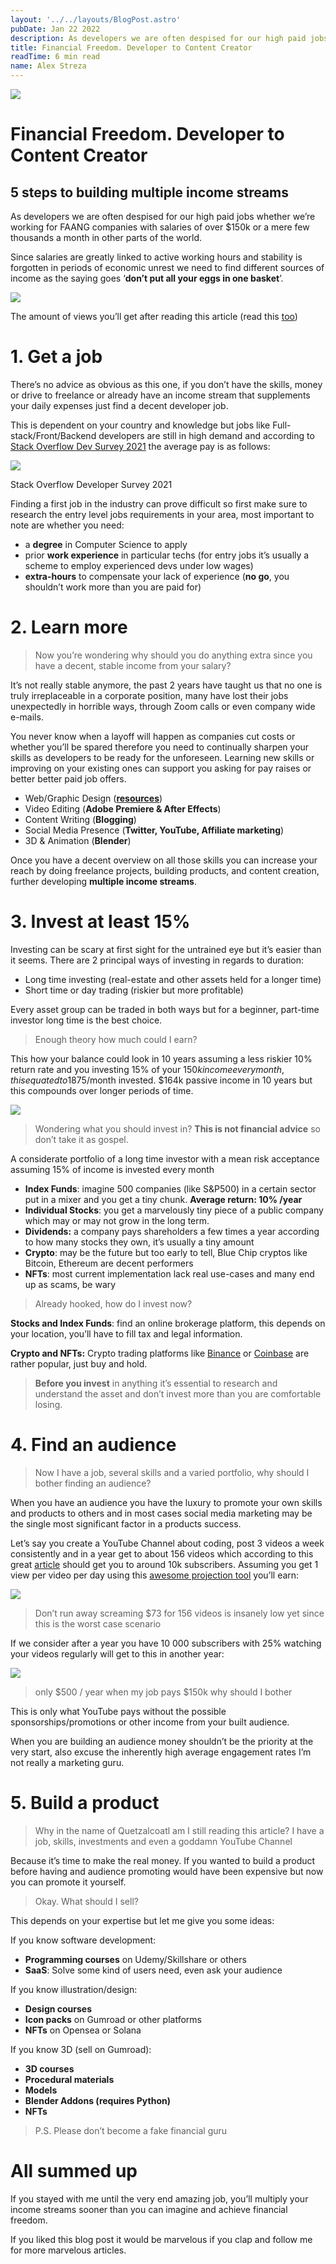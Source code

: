 ```yaml
---
layout: '../../layouts/BlogPost.astro'
pubDate: Jan 22 2022
description: As developers we are often despised for our high paid jobs whether we’re working for FAANG companies with salaries of over $150k or a mere few thousands a month in other parts of the world. Since…
title: Financial Freedom. Developer to Content Creator
readTime: 6 min read
name: Alex Streza
---
```


![](https://miro.medium.com/max/700/1*1_IZROzIjFHXfKqz-hVgbw.png)

# Financial Freedom. Developer to Content Creator

## 5 steps to building multiple income streams

As developers we are often despised for our high paid jobs whether we’re working for FAANG companies with salaries of over $150k or a mere few thousands a month in other parts of the world.

Since salaries are greatly linked to active working hours and stability is forgotten in periods of economic unrest we need to find different sources of income as the saying goes ‘**don’t put all your eggs in one basket**’.

![](https://miro.medium.com/max/700/1*3zqeE-nWXBFrSvz9AY21iw.png)

The amount of views you’ll get after reading this article (read this [too](https://influencermarketinghub.com/how-much-do-youtubers-make/))

# 1\. Get a job

There’s no advice as obvious as this one, if you don’t have the skills, money or drive to freelance or already have an income stream that supplements your daily expenses just find a decent developer job.

This is dependent on your country and knowledge but jobs like Full-stack/Front/Backend developers are still in high demand and according to [Stack Overflow Dev Survey 2021](https://insights.stackoverflow.com/survey/2021#salary-comp-total) the average pay is as follows:

![](https://miro.medium.com/max/700/1*jH5G6mrRRddgzFnI28-t4A.png)

Stack Overflow Developer Survey 2021

Finding a first job in the industry can prove difficult so first make sure to research the entry level jobs requirements in your area, most important to note are whether you need:

- a **degree** in Computer Science to apply
- prior **work experience** in particular techs (for entry jobs it’s usually a scheme to employ experienced devs under low wages)
- **extra-hours** to compensate your lack of experience (**no go**, you shouldn’t work more than you are paid for)

# 2\. Learn more

> Now you’re wondering why should you do anything extra since you have a decent, stable income from your salary?

It’s not really stable anymore, the past 2 years have taught us that no one is truly irreplaceable in a corporate position, many have lost their jobs unexpectedly in horrible ways, through Zoom calls or even company wide e-mails.

You never know when a layoff will happen as companies cut costs or whether you’ll be spared therefore you need to continually sharpen your skills as developers to be ready for the unforeseen. Learning new skills or improving on your existing ones can support you asking for pay raises or better better paid job offers.

- Web/Graphic Design ([**resources**](https://github.com/gztchan/awesome-design))
- Video Editing (**Adobe Premiere & After Effects**)
- Content Writing (**Blogging**)
- Social Media Presence (**Twitter, YouTube, Affiliate marketing**)
- 3D & Animation (**Blender**)

Once you have a decent overview on all those skills you can increase your reach by doing freelance projects, building products, and content creation, further developing **multiple income streams**.

# 3\. Invest at least 15%

Investing can be scary at first sight for the untrained eye but it’s easier than it seems. There are 2 principal ways of investing in regards to duration:

- Long time investing (real-estate and other assets held for a longer time)
- Short time or day trading (riskier but more profitable)

Every asset group can be traded in both ways but for a beginner, part-time investor long time is the best choice.

> Enough theory how much could I earn?

This how your balance could look in 10 years assuming a less riskier 10% return rate and you investing 15% of your $150k income every month, this equated to 1875$/month invested. $164k passive income in 10 years but this compounds over longer periods of time.

![](https://miro.medium.com/max/459/1*Lc7yr2QhxWu-WEO3nZ1OGw.png)

> Wondering what you should invest in? **This is not financial advice** so don’t take it as gospel.

A considerate portfolio of a long time investor with a mean risk acceptance assuming 15% of income is invested every month

- **Index Funds**: imagine 500 companies (like S&P500) in a certain sector put in a mixer and you get a tiny chunk. **Average return: 10% /year**
- **Individual Stocks**: you get a marvelously tiny piece of a public company which may or may not grow in the long term.
- **Dividends:** a company pays shareholders a few times a year according to how many stocks they own, it’s usually a tiny amount
- **Crypto**: may be the future but too early to tell, Blue Chip cryptos like Bitcoin, Ethereum are decent performers
- **NFTs**: most current implementation lack real use-cases and many end up as scams, be wary

> Already hooked, how do I invest now?

**Stocks and Index Funds**: find an online brokerage platform, this depends on your location, you’ll have to fill tax and legal information.

**Crypto and NFTs:** Crypto trading platforms like [Binance](https://www.binance.com/en) or [Coinbase](https://www.coinbase.com/) are rather popular, just buy and hold.

> **Before you invest** in anything it’s essential to research and understand the asset and don’t invest more than you are comfortable losing.

# 4\. Find an audience

> Now I have a job, several skills and a varied portfolio, why should I bother finding an audience?

When you have an audience you have the luxury to promote your own skills and products to others and in most cases social media marketing may be the single most significant factor in a products success.

Let’s say you create a YouTube Channel about coding, post 3 videos a week consistently and in a year get to about 156 videos which according to this great [article](https://vidiq.com/blog/post/get-10000-youtube-subscribers/) should get you to around 10k subscribers. Assuming you get 1 view per video per day using this [awesome projection tool](https://influencermarketinghub.com/how-much-do-youtubers-make/) you’ll earn:

![](https://miro.medium.com/max/700/1*gKelPc5_AEE0eWyV52-HYQ.png)

> Don’t run away screaming $73 for 156 videos is insanely low yet since this is the worst case scenario

If we consider after a year you have 10 000 subscribers with 25% watching your videos regularly will get to this in another year:

![](https://miro.medium.com/max/700/1*8q9BtCh5Q6IC0ek4FayF1A.png)

> only $500 / year when my job pays $150k why should I bother

This is only what YouTube pays without the possible sponsorships/promotions or other income from your built audience.

When you are building an audience money shouldn’t be the priority at the very start, also excuse the inherently high average engagement rates I’m not really a marketing guru.

# **5\. Build a product**

> Why in the name of Quetzalcoatl am I still reading this article? I have a job, skills, investments and even a goddamn YouTube Channel

Because it’s time to make the real money. If you wanted to build a product before having and audience promoting would have been expensive but now you can promote it yourself.

> Okay. What should I sell?

This depends on your expertise but let me give you some ideas:

If you know software development:

- **Programming courses** on Udemy/Skillshare or others
- **SaaS**: Solve some kind of users need, even ask your audience

If you know illustration/design:

- **Design courses**
- **Icon packs** on Gumroad or other platforms
- **NFTs** on Opensea or Solana

If you know 3D (sell on Gumroad):

- **3D courses**
- **Procedural materials**
- **Models**
- **Blender Addons (**requires Python**)**
- **NFTs**

> P.S. Please don’t become a fake financial guru

# **All summed up**

If you stayed with me until the very end amazing job, you’ll multiply your income streams sooner than you can imagine and achieve financial freedom.

If you liked this blog post it would be marvelous if you clap and follow me for more marvelous articles.
